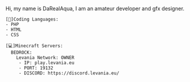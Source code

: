 Hi, my name is DaRealAqua, I am an amateur developer and gfx designer.
```
[💾]Coding Languages: 
- PHP
- HTML
- CSS

[💻]Minecraft Servers:
  BEDROCK:
    Levania Network: OWNER
     - IP: play.levania.eu
     - PORT: 19132
     - DISCORD: https://discord.levania.eu/
```  
